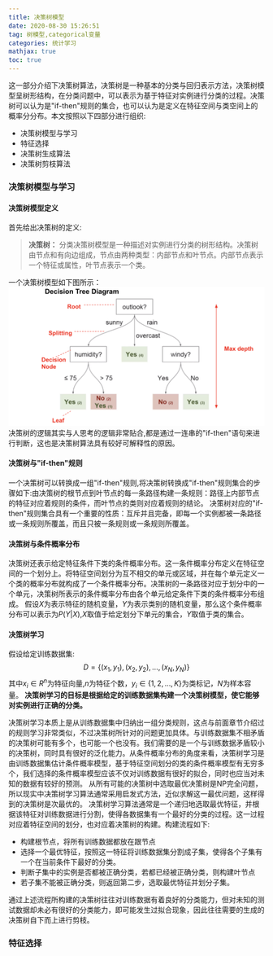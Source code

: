 ```yaml
---
title: 决策树模型
date: 2020-08-30 15:26:51
tag: 树模型,categorical变量
categories: 统计学习 
mathjax: true 
toc: true 
---
```

这一部分介绍下决策树算法，决策树是一种基本的分类与回归表示方法，决策树模型呈树形结构，在分类问题中，可以表示为基于特征对实例进行分类的过程。决策树可以认为是"if-then"规则的集合，也可以认为是定义在特征空间与类空间上的概率分分布。本文按照以下四部分进行组织:
- 决策树模型与学习
- 特征选择
- 决策树生成算法
- 决策树剪枝算法

<!--more-->
### 决策树模型与学习
#### 决策树模型定义
首先给出决策树的定义:
> **决策树：** 分类决策树模型是一种描述对实例进行分类的树形结构。决策树由节点和有向边组成，节点由两种类型：内部节点和叶节点。内部节点表示一个特征或属性，叶节点表示一个类。

一个决策树模型如下图所示：
![决策树](https://raw.githubusercontent.com/xuejy19/xuejy19.github.io/source/Img/Decision_tree.png)
决策树的逻辑其实与人思考的逻辑非常贴合,都是通过一连串的"if-then"语句来进行判断，这也是决策树算法具有较好可解释性的原因。
#### 决策树与"if-then"规则
一个决策树可以转换成一组"if-then"规则,将决策树转换成"if-then"规则集合的步骤如下:由决策树的根节点到叶节点的每一条路径构建一条规则：路径上内部节点的特征对应着规则的条件，而叶节点的类则对应着规则的结论。
决策树对应的"if-then"规则集合具有一个重要的性质：互斥并且完备，即每一个实例都被一条路径或一条规则所覆盖，而且只被一条规则或一条规则所覆盖。

#### 决策树与条件概率分布
决策树还表示给定特征条件下类的条件概率分布。这一条件概率分布定义在特征空间的一个划分上。将特征空间划分为互不相交的单元或区域，并在每个单元定义一个类的概率分布就构成了一个条件概率分布。决策树的一条路径对应于划分中的一个单元，决策树所表示的条件概率分布由各个单元给定条件下类的条件概率分布组成。
假设$X$为表示特征的随机变量，$Y$为表示类别的随机变量，那么这个条件概率分布可以表示为$P(Y|X)$,$X$取值于给定划分下单元的集合，$Y$取值于类的集合。

#### 决策树学习 
假设给定训练数据集:
$$
    D = \{ (x_1,y_1),(x_2,y_2), \dots, (x_N,y_N)\}
$$
其中$x_i \in R^n$为特征向量,$n$为特征个数，$y_i \in \{1,2, \dots, K\}$为类标记，$N$为样本容量。
**决策树学习的目标是根据给定的训练数据集构建一个决策树模型，使它能够对实例进行正确的分类。**

决策树学习本质上是从训练数据集中归纳出一组分类规则，这点与前面章节介绍过的规则学习非常类似，不过决策树所针对的问题更加具体。与训练数据集不相矛盾的决策树可能有多个，也可能一个也没有。我们需要的是一个与训练数据矛盾较小的决策树，同时具有很好的泛化能力。从条件概率分布的角度来看，决策树学习是由训练数据集估计条件概率模型，基于特征空间划分的类的条件概率模型有无穷多个，我们选择的条件概率模型应该不仅对训练数据有很好的拟合，同时也应当对未知的数据有较好的预测。
从所有可能的决策树中选取最优决策树是NP完全问题，所以现实中决策树学习算法通常采用启发式方法，近似求解这一最优问题，这样得到的决策树是次最优的。
决策树学习算法通常是一个递归地选取最优特征，并根据该特征对训练数据进行分割，使得各数据集有一个最好的分类的过程。这一过程对应着特征空间的划分，也对应着决策树的构建。构建流程如下:
- 构建根节点，将所有训练数据都放在跟节点
- 选择一个最优特征，按照这一特征将训练数据集分割成子集，使得各个子集有一个在当前条件下最好的分类。
- 判断子集中的实例是否都被正确分类，若都已经被正确分类，则构建叶节点
- 若子集不能被正确分类，则返回第二步，选取最优特征并划分子集。

通过上述流程所构建的决策树往往对训练数据有着良好的分类能力，但对未知的测试数据却未必有很好的分类能力，即可能发生过拟合现象，因此往往需要的生成的决策树自下而上进行剪枝。

### 特征选择
